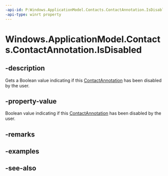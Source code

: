 ```yaml
---
-api-id: P:Windows.ApplicationModel.Contacts.ContactAnnotation.IsDisabled
-api-type: winrt property
---
```


<!-- Property syntax
public bool IsDisabled { get; }
-->

# Windows.ApplicationModel.Contacts.ContactAnnotation.IsDisabled

## -description
Gets a Boolean value indicating if this [ContactAnnotation](contactannotation.md) has been disabled by the user.

## -property-value
Boolean value indicating if this [ContactAnnotation](contactannotation.md) has been disabled by the user.

## -remarks

## -examples

## -see-also
